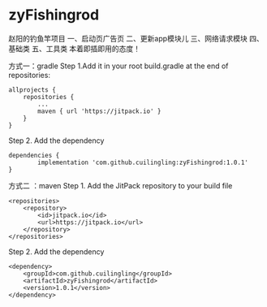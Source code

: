# zyFishingrod
赵阳的钓鱼竿项目
    一、启动页广告页
    二、更新app模块儿
    三、网络请求模块
    四、基础类
    五、工具类
    本着即插即用的态度！



方式一：gradle
Step 1.Add it in your root build.gradle at the end of repositories:

	allprojects {
		repositories {
			...
			maven { url 'https://jitpack.io' }
		}
	}
Step 2. Add the dependency

	dependencies {
	        implementation 'com.github.cuilingling:zyFishingrod:1.0.1'
	}


方式二 ：maven
Step 1. Add the JitPack repository to your build file

	<repositories>
		<repository>
		    <id>jitpack.io</id>
		    <url>https://jitpack.io</url>
		</repository>
	</repositories>

Step 2. Add the dependency

	<dependency>
	    <groupId>com.github.cuilingling</groupId>
	    <artifactId>zyFishingrod</artifactId>
	    <version>1.0.1</version>
	</dependency>